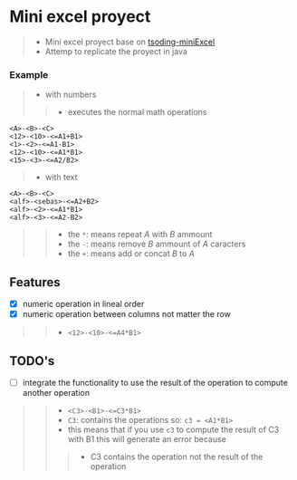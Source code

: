 # Mini excel proyect

>- Mini excel proyect base on [tsoding-miniExcel](https://www.youtube.com/watch?v=HCAgvKQDJng)
>- Attemp to replicate the proyect in java

### Example
>- with numbers
>>- executes the normal math operations
```console
<A>-<B>-<C>
<12>-<10>-<=A1+B1>
<1>-<2>-<=A1-B1>
<12>-<10>-<=A1*B1>
<15>-<3>-<=A2/B2>
```

>- with text
```console
<A>-<B>-<C>
<alf>-<sebas>-<=A2+B2>
<alf>-<2>-<=A1*B1>
<alf>-<3>-<=A2-B2>
```
>>- the `*`: means repeat *A* with *B* ammount
>>- the `-`: means remove *B* ammount of *A* caracters
>>- the `+`: means add or concat *B* to *A*

## Features 
- [x] numeric operation in lineal order
- [x] numeric operation between columns not matter the row
>>- `<12>-<10>-<=A4*B1>`


## TODO's
- [ ] integrate the functionality to use the result of the operation to compute another operation
>>- `<C3>-<B1>-<=C3*B1>`
>>- `C3`: contains the operations so: `c3 = <A1*B1>`
>>- this means that if you use `c3` to compute the result of C3 with B1 this will generate an error because
>>>- C3 contains the operation not the result of the operation
